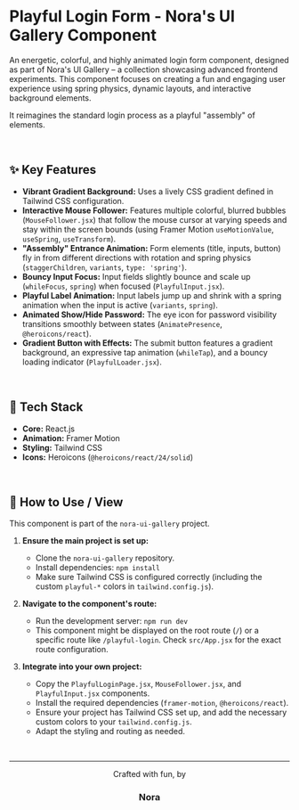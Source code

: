# Playful Login Form - Nora's UI Gallery Component


An energetic, colorful, and highly animated login form component, designed as part of Nora's UI Gallery – a collection showcasing advanced frontend experiments. This component focuses on creating a fun and engaging user experience using spring physics, dynamic layouts, and interactive background elements.

It reimagines the standard login process as a playful "assembly" of elements.

<br>

## ✨ Key Features

* **Vibrant Gradient Background:** Uses a lively CSS gradient defined in Tailwind CSS configuration.
* **Interactive Mouse Follower:** Features multiple colorful, blurred bubbles (`MouseFollower.jsx`) that follow the mouse cursor at varying speeds and stay within the screen bounds (using Framer Motion `useMotionValue`, `useSpring`, `useTransform`).
* **"Assembly" Entrance Animation:** Form elements (title, inputs, button) fly in from different directions with rotation and spring physics (`staggerChildren`, `variants`, `type: 'spring'`).
* **Bouncy Input Focus:** Input fields slightly bounce and scale up (`whileFocus`, `spring`) when focused (`PlayfulInput.jsx`).
* **Playful Label Animation:** Input labels jump up and shrink with a spring animation when the input is active (`variants`, `spring`).
* **Animated Show/Hide Password:** The eye icon for password visibility transitions smoothly between states (`AnimatePresence`, `@heroicons/react`).
* **Gradient Button with Effects:** The submit button features a gradient background, an expressive tap animation (`whileTap`), and a bouncy loading indicator (`PlayfulLoader.jsx`).

<br>

## 🚀 Tech Stack

* **Core:** React.js
* **Animation:** Framer Motion
* **Styling:** Tailwind CSS
* **Icons:** Heroicons (`@heroicons/react/24/solid`)

<br>

## 🔧 How to Use / View

This component is part of the `nora-ui-gallery` project.

1.  **Ensure the main project is set up:**
    * Clone the `nora-ui-gallery` repository.
    * Install dependencies: `npm install`
    * Make sure Tailwind CSS is configured correctly (including the custom `playful-*` colors in `tailwind.config.js`).

2.  **Navigate to the component's route:**
    * Run the development server: `npm run dev`
    * This component might be displayed on the root route (`/`) or a specific route like `/playful-login`. Check `src/App.jsx` for the exact route configuration.

3.  **Integrate into your own project:**
    * Copy the `PlayfulLoginPage.jsx`, `MouseFollower.jsx`, and `PlayfulInput.jsx` components.
    * Install the required dependencies (`framer-motion`, `@heroicons/react`).
    * Ensure your project has Tailwind CSS set up, and add the necessary custom colors to your `tailwind.config.js`.
    * Adapt the styling and routing as needed.

<br>

---

<div align="center">
  <p>Crafted with fun, by</p>
  <h3>Nora</h3>
</div>
